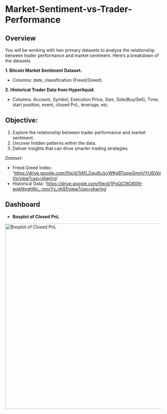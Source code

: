 # Market-Sentiment-vs-Trader-Performance
## Overview
You will be working with two primary datasets to analyze the relationship between trader performance and market sentiment. Here’s a breakdown of the datasets

**1. Bitcoin Market Sentiment Dataset.**
- Columns: date, classification (Freed/Greed)
  
**2. Historical Trader Data from Hyperliquid.**
- Columns: Account, Symbol, Execution Price, Size, Side(Buy/Sell), Time, start position, event, closed PnL, leverage, etc.

## Objective:
1. Explore the relationship between trader performance and market sentiment.
2. Uncover hidden patterns within the data.
3. Deliver insights that can drive smarter trading strategies
   
_Dataset:_
- Freed Greed Index: 'https://drive.google.com/file/d/1IAfLZwu6rJzyWKgBToqwSmmVYU6VbjVs/view?usp=sharing'
- Historical Data: 'https://drive.google.com/file/d/1PgQC0tO8XN-wqkNyghWc_-mnrYv_nhSf/view?usp=sharing'

## Dashboard
- **Boxplot of Closed PnL**
<img width="594" alt="Boxplot of Closed PnL" src="[(https://github.com/Kashish1418/Market-Sentiment-vs-Trader-Performance/commit/669065e65c54304b799aeaae7aeceef8d3c3186f)](https://github.com/Kashish1418/Market-Sentiment-vs-Trader-Performance/commit/669065e65c54304b799aeaae7aeceef8d3c3186f)" />

